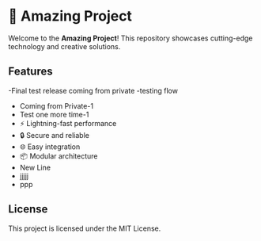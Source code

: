 # 🚀 Amazing Project

Welcome to the **Amazing Project**! This repository showcases cutting-edge technology and creative solutions.

## Features
-Final test release coming from private
-testing flow
- Coming from Private-1
- Test one more time-1
- ⚡ Lightning-fast performance
- 🔒 Secure and reliable
- 🌐 Easy integration
- 📦 Modular architecture
- New Line
- jjjjj
- ppp

## License

This project is licensed under the MIT License.
